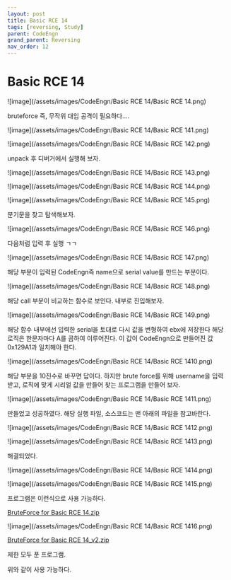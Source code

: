 ```yaml
---
layout: post
title: Basic RCE 14
tags: [reversing, Study]
parent: CodeEngn
grand_parent: Reversing
nav_order: 12
---
```


# Basic RCE 14

![image](/assets/images/CodeEngn/Basic RCE 14/Basic RCE 14.png)

bruteforce 즉, 무작위 대입 공격이 필요하다....

![image](/assets/images/CodeEngn/Basic RCE 14/Basic RCE 141.png)

![image](/assets/images/CodeEngn/Basic RCE 14/Basic RCE 142.png)

unpack 후 디버거에서 실행해 보자.

![image](/assets/images/CodeEngn/Basic RCE 14/Basic RCE 143.png)

![image](/assets/images/CodeEngn/Basic RCE 14/Basic RCE 144.png)

![image](/assets/images/CodeEngn/Basic RCE 14/Basic RCE 145.png)

분기문을 찾고 탐색해보자.

![image](/assets/images/CodeEngn/Basic RCE 14/Basic RCE 146.png)

다음처럼 입력 후 실행 ㄱㄱ

![image](/assets/images/CodeEngn/Basic RCE 14/Basic RCE 147.png)

해당 부분이 입력된 CodeEngn즉 name으로 serial value를 만드는 부분이다.

![image](/assets/images/CodeEngn/Basic RCE 14/Basic RCE 148.png)

해당 call 부분이 비교하는 함수로 보인다. 내부로 진입해보자.

![image](/assets/images/CodeEngn/Basic RCE 14/Basic RCE 149.png)

해당 함수 내부에선 입력한 serial을 토대로 다시 값을 변형하여 ebx에 저장한다 해당 로직은 한문자마다 A를 곱하여 이루어진다. 이 값이 CodeEngn으로 만들어진 값 0x129A1과 일치해야 한다.

![image](/assets/images/CodeEngn/Basic RCE 14/Basic RCE 1410.png)

해당 부분을 10진수로 바꾸면 답이다. 하지만 brute force를 위해 username을 입력 받고, 로직에 맞게 시리얼 값을 만들어 찾는 프로그램을 만들어 보자.

![image](/assets/images/CodeEngn/Basic RCE 14/Basic RCE 1411.png)

만들었고 성공하였다. 해당 실행 파일, 소스코드는 맨 아래의 파일을 참고바란다.

![image](/assets/images/CodeEngn/Basic RCE 14/Basic RCE 1412.png)

![image](/assets/images/CodeEngn/Basic RCE 14/Basic RCE 1413.png)

해결되었다.

![image](/assets/images/CodeEngn/Basic RCE 14/Basic RCE 1414.png)

![image](/assets/images/CodeEngn/Basic RCE 14/Basic RCE 1415.png)

프로그램은 이런식으로 사용 가능하다.

[BruteForce for Basic RCE 14.zip](/assets/files/CodeEngn/BruteForce_for_Basic_RCE_14.zip)

![image](/assets/images/CodeEngn/Basic RCE 14/Basic RCE 1416.png)

[BruteForce for Basic RCE 14_v2.zip](/assets/files/CodeEngn/BruteForce_for_Basic_RCE_14_v2.zip)

제한 모두 푼 프로그램.

위와 같이 사용 가능하다.